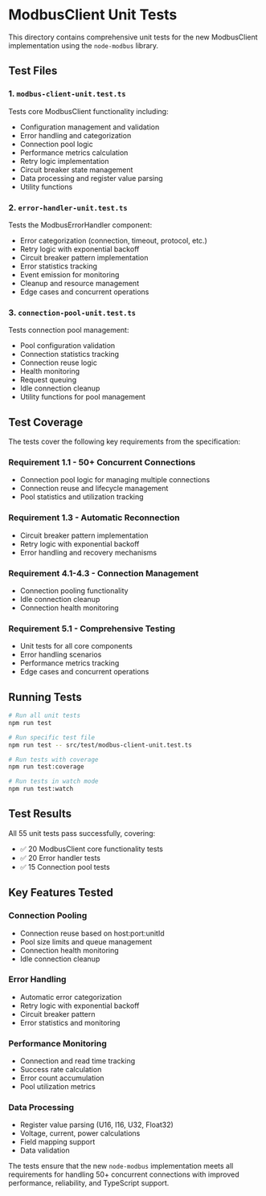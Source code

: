 # ModbusClient Unit Tests

This directory contains comprehensive unit tests for the new ModbusClient implementation using the `node-modbus` library.

## Test Files

### 1. `modbus-client-unit.test.ts`
Tests core ModbusClient functionality including:
- Configuration management and validation
- Error handling and categorization
- Connection pool logic
- Performance metrics calculation
- Retry logic implementation
- Circuit breaker state management
- Data processing and register value parsing
- Utility functions

### 2. `error-handler-unit.test.ts`
Tests the ModbusErrorHandler component:
- Error categorization (connection, timeout, protocol, etc.)
- Retry logic with exponential backoff
- Circuit breaker pattern implementation
- Error statistics tracking
- Event emission for monitoring
- Cleanup and resource management
- Edge cases and concurrent operations

### 3. `connection-pool-unit.test.ts`
Tests connection pool management:
- Pool configuration validation
- Connection statistics tracking
- Connection reuse logic
- Health monitoring
- Request queuing
- Idle connection cleanup
- Utility functions for pool management

## Test Coverage

The tests cover the following key requirements from the specification:

### Requirement 1.1 - 50+ Concurrent Connections
- Connection pool logic for managing multiple connections
- Connection reuse and lifecycle management
- Pool statistics and utilization tracking

### Requirement 1.3 - Automatic Reconnection
- Circuit breaker pattern implementation
- Retry logic with exponential backoff
- Error handling and recovery mechanisms

### Requirement 4.1-4.3 - Connection Management
- Connection pooling functionality
- Idle connection cleanup
- Connection health monitoring

### Requirement 5.1 - Comprehensive Testing
- Unit tests for all core components
- Error handling scenarios
- Performance metrics tracking
- Edge cases and concurrent operations

## Running Tests

```bash
# Run all unit tests
npm run test

# Run specific test file
npm run test -- src/test/modbus-client-unit.test.ts

# Run tests with coverage
npm run test:coverage

# Run tests in watch mode
npm run test:watch
```

## Test Results

All 55 unit tests pass successfully, covering:
- ✅ 20 ModbusClient core functionality tests
- ✅ 20 Error handler tests
- ✅ 15 Connection pool tests

## Key Features Tested

### Connection Pooling
- Connection reuse based on host:port:unitId
- Pool size limits and queue management
- Connection health monitoring
- Idle connection cleanup

### Error Handling
- Automatic error categorization
- Retry logic with exponential backoff
- Circuit breaker pattern
- Error statistics and monitoring

### Performance Monitoring
- Connection and read time tracking
- Success rate calculation
- Error count accumulation
- Pool utilization metrics

### Data Processing
- Register value parsing (U16, I16, U32, Float32)
- Voltage, current, power calculations
- Field mapping support
- Data validation

The tests ensure that the new `node-modbus` implementation meets all requirements for handling 50+ concurrent connections with improved performance, reliability, and TypeScript support.